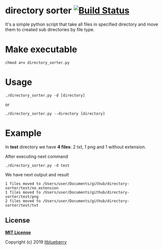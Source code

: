 # directory sorter [![Build Status](https://travis-ci.org/ltblueberry/directory-sorter.svg?branch=master)](https://travis-ci.org/ltblueberry/directory-sorter)
It's a simple python script that take all files in specified directory and move them to created sub directories by file type.

# Make executable
```
chmod a+x directory_sorter.py
```

# Usage
```
./directory_sorter.py -d [directory]
```
or
```
./directory_sorter.py --directory [directory]
```

# Example
In **test** directory we have **4 files**: 2 txt, 1 png and 1 without extension.

After executing next command
```
./directory_sorter.py -d test
```

We have next output and result
```
1 files moved to /Users/user/Documents/github/directory-sorter/test/no_extension
1 files moved to /Users/user/Documents/github/directory-sorter/test/png
2 files moved to /Users/user/Documents/github/directory-sorter/test/txt
```

## License

**[MIT License](LICENSE)**

Copyright (c) 2019 [ltblueberry](https://github.com/ltblueberry)